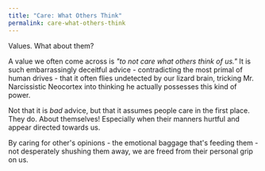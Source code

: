 ```yaml
---
title: "Care: What Others Think"
permalink: care-what-others-think
---
```


Values. What about them?

A value we often come across is *"to not care what others think of us."* It is such embarrassingly deceitful advice - contradicting the most primal of human drives - that it often flies undetected by our lizard brain, tricking Mr. Narcissistic Neocortex into thinking he actually possesses this kind of power.

Not that it is *bad* advice, but that it assumes people care in the first place. They do. About themselves! Especially when their manners hurtful and appear directed towards us.

By caring for other's opinions - the emotional baggage that's feeding them - not desperately shushing them away, we are freed from their personal grip on us.
